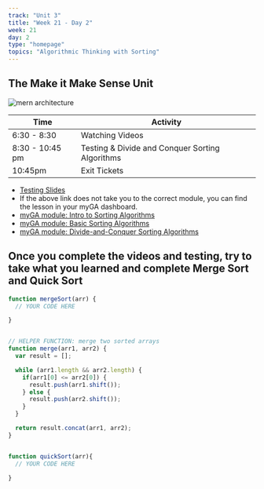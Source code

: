 ```yaml
---
track: "Unit 3"
title: "Week 21 - Day 2"
week: 21
day: 2
type: "homepage"
topics: "Algorithmic Thinking with Sorting"
---
```


## The Make it Make Sense Unit
![mern architecture](https://i.imgur.com/uoJvBRK.jpg)

| Time  | Activity |
| ----- | ------ |
| 6:30 - 8:30 | Watching Videos |
| 8:30 - 10:45 pm | Testing & Divide and Conquer Sorting Algorithms |
| 10:45pm | Exit Tickets |


- [Testing Slides](/unit3/week-21/day-2/slides)
-  If the above link does not take you to the correct module, you can find the lesson in your myGA dashboard.
- [myGA module: Intro to Sorting Algorithms](https://my.generalassemb.ly/activities/818)
- [myGA module: Basic Sorting Algorithms](https://my.generalassemb.ly/activities/778)
- [myGA module: Divide-and-Conquer Sorting Algorithms](https://my.generalassemb.ly/activities/882)

## Once you complete the videos and testing, try to take what you learned and complete Merge Sort and Quick Sort

```js
function mergeSort(arr) {
  // YOUR CODE HERE

}


// HELPER FUNCTION: merge two sorted arrays
function merge(arr1, arr2) {
  var result = [];

  while (arr1.length && arr2.length) {
    if(arr1[0] <= arr2[0]) {
      result.push(arr1.shift());
    } else {
      result.push(arr2.shift());
    }
  }

  return result.concat(arr1, arr2);
}


function quickSort(arr){
  // YOUR CODE HERE

}
```